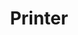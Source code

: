---
path: '/printer'
image: 'plate2'
title: 'Printer'
shorttext: ''
text: 'Strata of cigarette smoke rose from the tiers, drifting until it struck currents set up by the blowers and the amplified breathing of the room where Case waited.'
storymapurl: 'https://uploads.knightlab.com/storymapjs/f16f101e1b9e4f19898b53b294e8d1dd/novrep-printer/index.html'
---